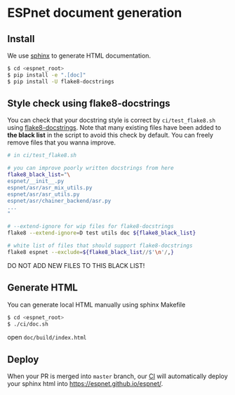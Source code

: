 # ESPnet document generation

## Install

We use [sphinx](https://www.sphinx-doc.org) to generate HTML documentation.

```sh
$ cd <espnet_root>
$ pip install -e ".[doc]"
$ pip install -U flake8-docstrings
```

## Style check using flake8-docstrings

You can check that your docstring style is correct by `ci/test_flake8.sh` using [flake8-docstrings](https://pypi.org/project/flake8-docstrings/).
Note that many existing files have been added to **the black list** in the script to avoid this check by default.
You can freely remove files that you wanna improve.

```bash
# in ci/test_flake8.sh

# you can improve poorly written docstrings from here
flake8_black_list="\
espnet/__init__.py
espnet/asr/asr_mix_utils.py
espnet/asr/asr_utils.py
espnet/asr/chainer_backend/asr.py
...
"

# --extend-ignore for wip files for flake8-docstrings
flake8 --extend-ignore=D test utils doc ${flake8_black_list}

# white list of files that should support flake8-docstrings
flake8 espnet --exclude=${flake8_black_list//$'\n'/,}
```

DO NOT ADD NEW FILES TO THIS BLACK LIST!

## Generate HTML

You can generate local HTML manually using sphinx Makefile

```sh
$ cd <espnet_root>
$ ./ci/doc.sh
```

open `doc/build/index.html`

## Deploy

When your PR is merged into `master` branch, our [CI](https://github.com/espnet/espnet/blob/master/.github/workflows/doc.yml) will automatically deploy your sphinx html into https://espnet.github.io/espnet/.
